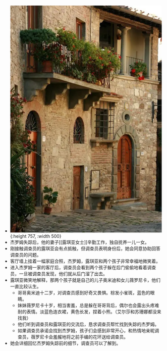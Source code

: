 - ![image.png](../assets/image_1631323499519_0.png){:height 757, :width 500}
- 杰罗姆失踪后，他的妻子[[露琪亚女士]]辛勤工作，独自抚养一儿一女。
- 刚接触调查员的露琪亚会有点抵触，但调查员表明身份后，她会同意协助回答调查员的问题。
- 客厅墙上挂着一幅家庭合照，杰罗姆，露琪亚和两个孩子非常幸福地微笑着。
- 进入杰罗姆一家的客厅后，调查员会看到两个孩子躲在后门偷偷地看着调查员，一旦被调查员发现，他们就从后门溜了出去。
- 露琪亚微笑地解释，那两个孩子就是自己的儿子奥米迪和女儿薇罗尼卡，他们一直比较认生。
	- 哥哥奥米迪十二岁，对调查员感到好奇又畏惧。棕发小雀斑，蓝色的眼睛。
	- 妹妹薇罗尼卡十岁，相当害羞，总是躲在哥哥背后，偶尔也会露出头疼难耐的表情。淡蓝色连衣裙，黄色长发，捏着小熊。（艾尔莎和苏珊娜都没来找我）
	- 他们听到调查员和露琪亚的交流后，恳求调查员帮忙找到失踪的杰罗姆。
	- 如果调查员承诺会找到杰罗姆，孩子们会感到非常开心，和热情地亲昵调查员，薇罗尼卡会羞赧地将之前手编的花环送给调查员。
- 她会详细回忆杰罗姆失踪前的细节，调查员可以了解到。